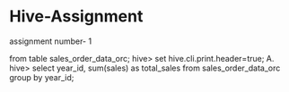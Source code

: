 # Hive-Assignment
assignment number- 1

from table sales_order_data_orc;
hive> set hive.cli.print.header=true;
A. hive> select year_id, sum(sales) as total_sales from sales_order_data_orc group by year_id;

